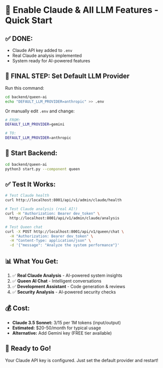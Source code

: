 # 🚀 Enable Claude & All LLM Features - Quick Start

## ✅ **DONE:**
- Claude API key added to `.env`
- Real Claude analysis implemented
- System ready for AI-powered features

## 🔧 **FINAL STEP: Set Default LLM Provider**

Run this command:

```bash
cd backend/queen-ai
echo "DEFAULT_LLM_PROVIDER=anthropic" >> .env
```

Or manually edit `.env` and change:
```bash
# FROM:
DEFAULT_LLM_PROVIDER=gemini

# TO:
DEFAULT_LLM_PROVIDER=anthropic
```

## 🚀 **Start Backend:**

```bash
cd backend/queen-ai
python3 start.py --component queen
```

## ✅ **Test It Works:**

```bash
# Test Claude health
curl http://localhost:8001/api/v1/admin/claude/health

# Test Claude analysis (real AI!)
curl -H "Authorization: Bearer dev_token" \
  http://localhost:8001/api/v1/admin/claude/analysis

# Test Queen chat
curl -X POST http://localhost:8001/api/v1/queen/chat \
  -H "Authorization: Bearer dev_token" \
  -H "Content-Type: application/json" \
  -d '{"message": "Analyze the system performance"}'
```

## 📊 **What You Get:**

1. ✅ **Real Claude Analysis** - AI-powered system insights
2. ✅ **Queen AI Chat** - Intelligent conversations
3. ✅ **Development Assistant** - Code generation & reviews
4. ✅ **Security Analysis** - AI-powered security checks

## 💰 **Cost:**

- **Claude 3.5 Sonnet:** $3/$15 per 1M tokens (input/output)
- **Estimated:** $20-50/month for typical usage
- **Alternative:** Add Gemini key (FREE tier available)

## 🎯 **Ready to Go!**

Your Claude API key is configured. Just set the default provider and restart!
